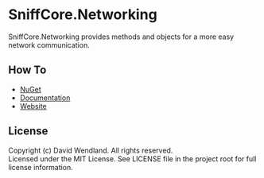SniffCore.Networking
===

SniffCore.Networking provides methods and objects for a more easy network communication.

## How To
* [NuGet](https://www.nuget.org/packages/SniffCore.Networking)
* [Documentation](http://documentation.sniffcore.com/)
* [Website](http://sniffcore.com)

## License

Copyright (c) David Wendland. All rights reserved.  
Licensed under the MIT License. See LICENSE file in the project root for full license information.

